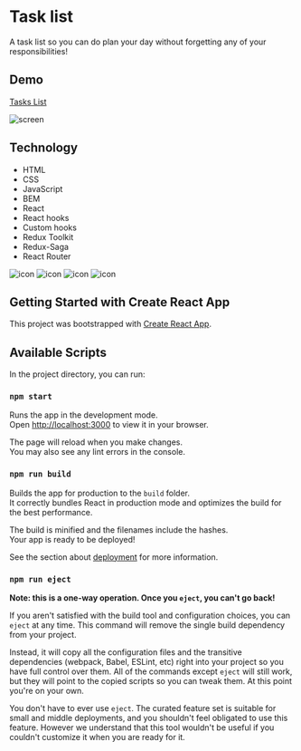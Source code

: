 # Task list

A task list so you can do plan your day without forgetting any of your responsibilities!

## Demo

[Tasks List](https://kamiljustynski.github.io/Todo-list-react/)

![screen](https://raw.githubusercontent.com/R0galKJ/Todo-list-react/main/public/scr.png)

## Technology

- HTML
- CSS
- JavaScript
- BEM
- React
- React hooks
- Custom hooks
- Redux Toolkit
- Redux-Saga
- React Router

![icon](https://cdn-icons-png.flaticon.com/128/174/174854.png) ![icon](https://cdn-icons-png.flaticon.com/128/732/732190.png) ![icon](https://cdn-icons-png.flaticon.com/128/5968/5968292.png) ![icon](https://cdn-icons-png.flaticon.com/128/919/919851.png)

## Getting Started with Create React App

This project was bootstrapped with [Create React App](https://github.com/facebook/create-react-app).

## Available Scripts

In the project directory, you can run:

### `npm start`

Runs the app in the development mode.\
Open [http://localhost:3000](http://localhost:3000) to view it in your browser.

The page will reload when you make changes.\
You may also see any lint errors in the console.

### `npm run build`

Builds the app for production to the `build` folder.\
It correctly bundles React in production mode and optimizes the build for the best performance.

The build is minified and the filenames include the hashes.\
Your app is ready to be deployed!

See the section about [deployment](https://facebook.github.io/create-react-app/docs/deployment) for more information.

### `npm run eject`

**Note: this is a one-way operation. Once you `eject`, you can't go back!**

If you aren't satisfied with the build tool and configuration choices, you can `eject` at any time. This command will remove the single build dependency from your project.

Instead, it will copy all the configuration files and the transitive dependencies (webpack, Babel, ESLint, etc) right into your project so you have full control over them. All of the commands except `eject` will still work, but they will point to the copied scripts so you can tweak them. At this point you're on your own.

You don't have to ever use `eject`. The curated feature set is suitable for small and middle deployments, and you shouldn't feel obligated to use this feature. However we understand that this tool wouldn't be useful if you couldn't customize it when you are ready for it.

